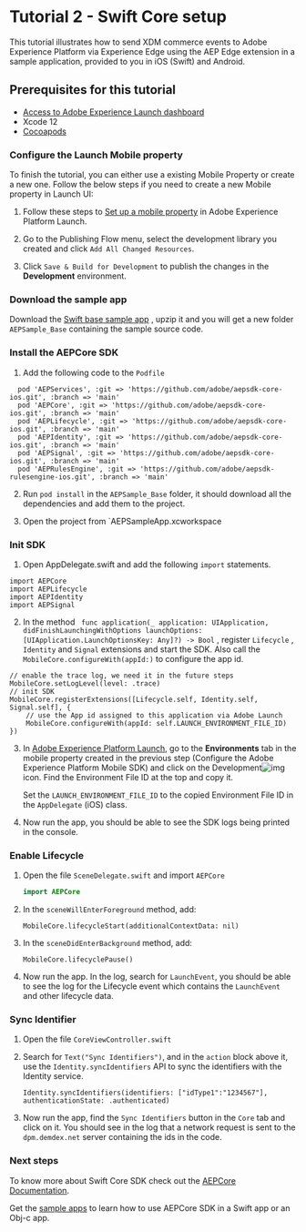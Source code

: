 # Tutorial 2 - Swift Core setup

This tutorial illustrates how to send XDM commerce events to Adobe Experience Platform via Experience Edge using the AEP Edge extension in a sample application, provided to you in iOS \(Swift\) and Android.

## Prerequisites for this tutorial

- [Access to Adobe Experience Launch dashboard](https://launch.adobe.com/)
- Xcode 12
- [Cocoapods](https://cocoapods.org/)

### Configure the Launch Mobile property

To finish the tutorial, you can either use a existing Mobile Property or create a new one. Follow the below steps if you need to create a new Mobile property in Launch UI:

1. Follow these steps to [Set up a mobile property](https://aep-sdks.gitbook.io/docs/getting-started/create-a-mobile-property) in Adobe Experience Platform Launch.

2. Go to the Publishing Flow menu, select the development library you created and click `Add All Changed Resources`. 
3. Click `Save & Build for Development` to publish the changes in the **Development** environment.

### Download the sample app

Download the [Swift base sample app]( https://github.com/adobe/aepsdk-sample-app-ios/releases/download/1.0.0-beta.1/AEPSample_Base.zip) , upzip it and you will get a new folder `AEPSample_Base` containing the sample source code.

### Install the AEPCore SDK

1. Add the following code to the `Podfile`

```
  pod 'AEPServices', :git => 'https://github.com/adobe/aepsdk-core-ios.git', :branch => 'main'
  pod 'AEPCore', :git => 'https://github.com/adobe/aepsdk-core-ios.git', :branch => 'main'
  pod 'AEPLifecycle', :git => 'https://github.com/adobe/aepsdk-core-ios.git', :branch => 'main'
  pod 'AEPIdentity', :git => 'https://github.com/adobe/aepsdk-core-ios.git', :branch => 'main'
  pod 'AEPSignal', :git => 'https://github.com/adobe/aepsdk-core-ios.git', :branch => 'main'
  pod 'AEPRulesEngine', :git => 'https://github.com/adobe/aepsdk-rulesengine-ios.git', :branch => 'main'
```

2. Run `pod install` in the `AEPSample_Base` folder, it should download all the dependencies and add them to the project.

3. Open the project from `AEPSampleApp.xcworkspace

### Init SDK

1. Open AppDelegate.swift and add the following `import` statements.

```
import AEPCore
import AEPLifecycle
import AEPIdentity
import AEPSignal
```

2. In the method ` func application(_ application: UIApplication, didFinishLaunchingWithOptions launchOptions: [UIApplication.LaunchOptionsKey: Any]?) -> Bool` , register `Lifecycle` , `Identity` and `Signal` extensions and start the SDK. Also call the `MobileCore.configureWith(appId:)` to configure the app id. 

```
// enable the trace log, we need it in the future steps
MobileCore.setLogLevel(level: .trace)
// init SDK
MobileCore.registerExtensions([Lifecycle.self, Identity.self, Signal.self], {
    // use the App id assigned to this application via Adobe Launch
    MobileCore.configureWith(appId: self.LAUNCH_ENVIRONMENT_FILE_ID)
})
```

3. In [Adobe Experience Platform Launch](https://experience.adobe.com/launch), go to the **Environments** tab in the mobile property created in the previous step (Configure the Adobe Experience Platform Mobile SDK) and click on the Development![img](https://firebasestorage.googleapis.com/v0/b/gitbook-28427.appspot.com/o/assets%2F-Lf1Mc1caFdNCK_mBwhe%2F-Lf1N06T8hdv0-r5jPPN%2F-Lf1N3-ofPO9fLFT1edw%2Fscreen-shot-2018-10-18-at-11.22.17-am.png?generation=1558039279051937&alt=media)icon. Find the Environment File ID at the top and copy it.

   Set the  `LAUNCH_ENVIRONMENT_FILE_ID` to the copied Environment File ID in the `AppDelegate` (iOS) class.

4. Now run the app, you should be able to see the SDK logs being printed in the console.



### Enable Lifecycle

1. Open the file `SceneDelegate.swift` and import `AEPCore`

   ```swift
   import AEPCore
   ```

2. In the `sceneWillEnterForeground` method, add:

   ```
   MobileCore.lifecycleStart(additionalContextData: nil)
   ```

3. In the `sceneDidEnterBackground` method, add:

   ```
   MobileCore.lifecyclePause()
   ```

4. Now run the app. In the log, search for ``LaunchEvent``, you should be able to see the log for the Lifecycle event which contains the `LaunchEvent` and other lifecycle data. 



### Sync Identifier

1. Open the file `CoreViewController.swift`

2. Search for `Text("Sync Identifiers")`, and in the `action` block above it,  use the `Identity.syncIdentifiers` API to sync the identifiers with the Identity service.

   ```
   Identity.syncIdentifiers(identifiers: ["idType1":"1234567"], authenticationState: .authenticated)
   ```

3. Now run the app, find the `Sync Identifiers` button in the `Core` tab and click on it. You should see in the log that a network request is sent to the `dpm.demdex.net` server containing the ids in the code.



### Next steps

To know more about Swift Core SDK check out the [AEPCore Documentation](https://github.com/adobe/aepsdk-core-ios/tree/dev/Documentation).

Get the [sample apps](https://github.com/adobe/aepsdk-sample-app-ios) to learn how to use AEPCore SDK in a Swift app or an Obj-c app.

